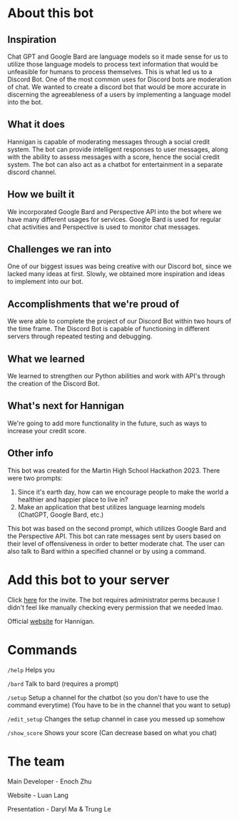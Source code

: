 # About this bot

## Inspiration

Chat GPT and Google Bard are language models so it made sense for us to utilize those language models to process text information that would be unfeasible for humans to process themselves. This is what led us to a Discord Bot. One of the most common uses for Discord bots are moderation of chat. We wanted to create a discord bot that would be more accurate in discerning the agreeableness of a users by implementing a language model into the bot.

## What it does

Hannigan is capable of moderating messages through a social credit system. The bot can provide intelligent responses to user messages, along with the ability to assess messages with a score, hence the social credit system. The bot can also act as a chatbot for entertainment in a separate discord channel.

## How we built it

We incorporated Google Bard and Perspective API into the bot where we have many different usages for services. Google Bard is used for regular chat activities and Perspective is used to monitor chat messages.

## Challenges we ran into

One of our biggest issues was being creative with our Discord bot, since we lacked many ideas at first. Slowly, we obtained more inspiration and ideas to implement into our bot.

## Accomplishments that we're proud of

We were able to complete the project of our Discord Bot within two hours of the time frame. The Discord Bot is capable of functioning in different servers through repeated testing and debugging.

## What we learned

We learned to strengthen our Python abilities and work with API's through the creation of the Discord Bot.

## What's next for Hannigan

We're going to add more functionality in the future, such as ways to increase your credit score.

## Other info

This bot was created for the Martin High School Hackathon 2023. There were two prompts:

1. Since it's earth day, how can we encourage people to make the world a healthier and happier place to live in?
2. Make an application that best utilizes language learning models (ChatGPT, Google Bard, etc.)

This bot was based on the second prompt, which utilizes Google Bard and the Perspective API. This bot can rate messages sent by users based on their level of offensiveness in order to better moderate chat. The user can also talk to Bard within a specified channel or by using a command.

# Add this bot to your server

Click [here](https://discord.com/oauth2/authorize?client_id=1099363267731804202&scope=bot&permissions=8) for the invite. The bot requires administrator perms because I didn't feel like manually checking every permission that we needed lmao.

Official [website](https://luanmlang09.wixsite.com/hannigan) for Hannigan.

# Commands

`/help` Helps you

`/bard` Talk to bard (requires a prompt)

`/setup` Setup a channel for the chatbot (so you don't have to use the command everytime) (You have to be in the channel that you want to setup)

`/edit_setup` Changes the setup channel in case you messed up somehow

`/show_score` Shows your score (Can decrease based on what you chat)

# The team

Main Developer - Enoch Zhu

Website - Luan Lang

Presentation - Daryl Ma & Trung Le
